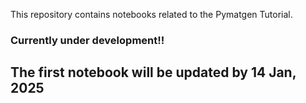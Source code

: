 This repository contains notebooks related to the Pymatgen Tutorial. 

### Currently under development!! ###

## The first notebook will be updated by 14 Jan, 2025
